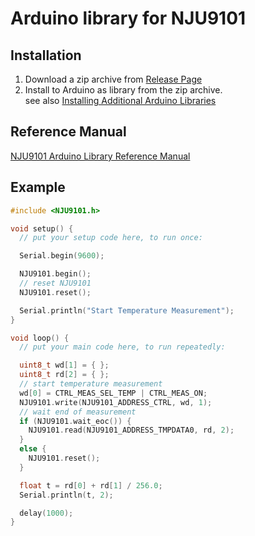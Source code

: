 # Arduino library for NJU9101

## Installation

1. Download a zip archive from [Release Page](https://github.com/NewJapanRadio/NJU9101_Arduino_library/releases)
2. Install to Arduino as library from the zip archive.  
   see also [Installing Additional Arduino Libraries](https://www.arduino.cc/en/Guide/Libraries)

## Reference Manual

[NJU9101 Arduino Library Reference Manual](https://newjapanradio.github.io/NJU9101_Arduino_library)

## Example

```cpp
#include <NJU9101.h>

void setup() {
  // put your setup code here, to run once:

  Serial.begin(9600);

  NJU9101.begin();
  // reset NJU9101
  NJU9101.reset();

  Serial.println("Start Temperature Measurement");
}

void loop() {
  // put your main code here, to run repeatedly:

  uint8_t wd[1] = { };
  uint8_t rd[2] = { };
  // start temperature measurement
  wd[0] = CTRL_MEAS_SEL_TEMP | CTRL_MEAS_ON;
  NJU9101.write(NJU9101_ADDRESS_CTRL, wd, 1);
  // wait end of measurement
  if (NJU9101.wait_eoc()) {
    NJU9101.read(NJU9101_ADDRESS_TMPDATA0, rd, 2);
  }
  else {
    NJU9101.reset();
  }

  float t = rd[0] + rd[1] / 256.0;
  Serial.println(t, 2);

  delay(1000);
}
```
